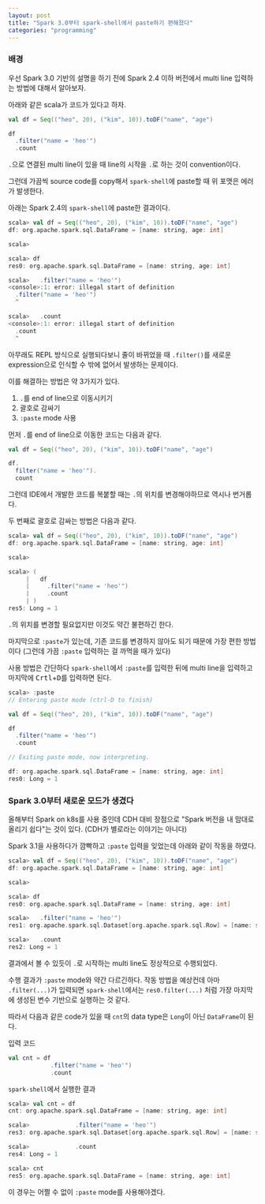 ```yaml
---
layout: post
title: "Spark 3.0부터 spark-shell에서 paste하기 편해졌다"
categories: "programming"
---
```


### 배경

우선 Spark 3.0 기반의 설명을 하기 전에 Spark 2.4 이하 버전에서 multi line 입력하는 방법에 대해서 알아보자.

아래와 같은 scala가 코드가 있다고 하자.

```scala
val df = Seq(("heo", 20), ("kim", 10)).toDF("name", "age")

df
  .filter("name = 'heo'")
  .count
```

`.`으로 연결된 multi line이 있을 때 line의 시작을 `.`로 하는 것이 convention이다.

그런데 가끔씩 source code를 copy해서 `spark-shell`에 paste할 때 위 포맷은 에러가 발생한다.

아래는 Spark 2.4의 `spark-shell`에 paste한 결과이다.

```scala
scala> val df = Seq(("heo", 20), ("kim", 10)).toDF("name", "age")
df: org.apache.spark.sql.DataFrame = [name: string, age: int]

scala>

scala> df
res0: org.apache.spark.sql.DataFrame = [name: string, age: int]

scala>   .filter("name = 'heo'")
<console>:1: error: illegal start of definition
  .filter("name = 'heo'")
  ^

scala>   .count
<console>:1: error: illegal start of definition
  .count
  ^
```

아무래도 REPL 방식으로 실행되다보니 줄이 바뀌었을 때 `.filter()`를 새로운 expression으로 인식할 수 밖에 없어서 발생하는 문제이다.

이를 해결하는 방법은 약 3가지가 있다.

1. `.`를 end of line으로 이동시키기
2. 괄호로 감싸기
3. `:paste` mode 사용

먼저 `.`를 end of line으로 이동한 코드는 다음과 같다.

```scala
val df = Seq(("heo", 20), ("kim", 10)).toDF("name", "age")

df.
  filter("name = 'heo'").
  count
```

그런데 IDE에서 개발한 코드를 복붙할 때는 `.`의 위치를 변경해야하므로 역시나 번거롭다.

두 번째로 괄호로 감싸는 방법은 다음과 같다.

```scala
scala> val df = Seq(("heo", 20), ("kim", 10)).toDF("name", "age")
df: org.apache.spark.sql.DataFrame = [name: string, age: int]

scala>

scala> (
     |   df
     |     .filter("name = 'heo'")
     |     .count
     | )
res5: Long = 1
```

`.`의 위치를 변경할 필요없지만 이것도 약간 불편하긴 한다.

마지막으로 `:paste`가 있는데, 기존 코드를 변경하지 않아도 되기 때문에 가장 편한 방법이다 (그런데 가끔 `:paste` 입력하는 걸 까먹을 때가 있다)

사용 방법은 간단하다  `spark-shell`에서 `:paste`를 입력한 뒤에 multi line을 입력하고 마지막에 <kbd>Crtl</kbd>+<kbd>D</kbd>를 입력하면 된다.

```scala
scala> :paste
// Entering paste mode (ctrl-D to finish)

val df = Seq(("heo", 20), ("kim", 10)).toDF("name", "age")

df
  .filter("name = 'heo'")
  .count

// Exiting paste mode, now interpreting.

df: org.apache.spark.sql.DataFrame = [name: string, age: int]
res0: Long = 1
```

### Spark 3.0부터 새로운 모드가 생겼다

올해부터 Spark on k8s를 사용 중인데 CDH 대비 장점으로 "Spark 버전을 내 맘대로 올리기 쉽다"는 것이 있다. (CDH가 별로라는 이야기는 아니다)

Spark 3.1을 사용하다가 깜빡하고 `:paste` 입력을 잊었는데 아래와 같이 작동을 하였다.

```scala
scala> val df = Seq(("heo", 20), ("kim", 10)).toDF("name", "age")
df: org.apache.spark.sql.DataFrame = [name: string, age: int]

scala>

scala> df
res0: org.apache.spark.sql.DataFrame = [name: string, age: int]

scala>   .filter("name = 'heo'")
res1: org.apache.spark.sql.Dataset[org.apache.spark.sql.Row] = [name: string, age: int]

scala>   .count
res2: Long = 1
```

결과에서 볼 수 있듯이 `.`로 시작하는 multi line도 정상적으로 수행되었다.

수행 결과가 `:paste` mode와 약간 다르긴하다. 작동 방법을 예상컨데 아마 `.filter(...)`가 입력되면 `spark-shell`에서는 `res0.filter(...)` 처럼 가장 마지막에 생성된 변수 기반으로 실행하는 것 같다.

따라서 다음과 같은 code가 있을 때 `cnt`의 data type은 `Long`이 아닌 `DataFrame`이 된다.

입력 코드

```scala
val cnt = df
            .filter("name = 'heo'")
            .count
```

`spark-shell`에서 실행한 결과

```scala
scala> val cnt = df
cnt: org.apache.spark.sql.DataFrame = [name: string, age: int]

scala>             .filter("name = 'heo'")
res3: org.apache.spark.sql.Dataset[org.apache.spark.sql.Row] = [name: string, age: int]

scala>             .count
res4: Long = 1

scala> cnt
res5: org.apache.spark.sql.DataFrame = [name: string, age: int]
```

이 경우는 어쩔 수 없이 `:paste` mode를 사용해야겠다.
